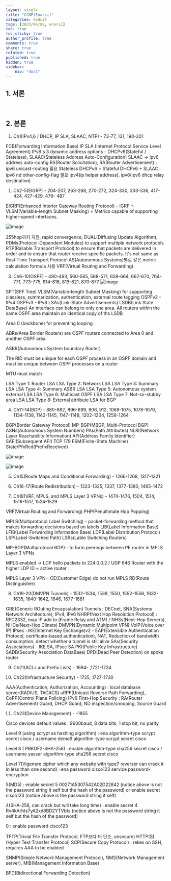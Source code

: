 ```yaml
---
layout: single
title: "CCNP(Enarsi)"
categories: keduit
tags: [2023/04/08, enarsi]
toc: true
toc_sticky: true
author_profile: true
comments: true
share: true
related: true
published: true
hidden: true
sidebar: 
    nav: "docs"
---
```


## 1. 서론  

&nbsp;&nbsp;&nbsp;&nbsp;

## 2. 본론  


1. Ch1(IPv4,6 / DHCP, IP SLA, SLAAC, NTP) - 73-77, 131, 190-201

FCB(Forwarding Information Base)
IP SLA (Internet Protocol Service Level Agreement)
IPv6's 3 dynamic address options - DHCPv6(Stateful / Stateless), SLAAC(Stateless Address Auto-Configuration)
SLAAC -> ipv6 address auto-config
RS(Router Solicitation), 
RA(Router Advertisement) : ipv6 unicast-routing 필요
Stateless DHCPv6 = Stateful DHCPv6 + SLAAC : ipv6 nd other-config-flag 필요
ipv4(ip helper address), ipv6(ipv6 dhcp relay destination)

1. Ch2-5(EIGRP) - 204-207, 263-268, 270-272, 324-330, 333-336, 417-424, 427-429, 479- 487

EIGRP(Enhanced Interior Gateway Routing Protocol) - IGRP + VLSM(Variable-length Subnet Masking) + Metrics capable of supporting higher-speed interfaces.

![image](https://user-images.githubusercontent.com/124491456/225196229-fe79a873-9bdd-4253-ad82-ba7d2608005d.png)

255hop까지 지원, rapid convergence, DUAL(Diffusing Update Algorithm), 
PDMs(Protocol-Dependent Modules) to support multiple network protocols
RTP(Raliable Transport Protocol) to ensure that packets are delivered in order and to ensure that router receive specific packets. It's not same as Real-Time Transport Protocol
AS(Autonomous Systems)별로 같은 metric calculation formula 사용
VRF(Virtual Routing and Forwarding)

3. Ch6-10(OSPF) - 490-493, 560-565, 568-571, 658-664, 667-670, 764-771, 773-775, 814-816, 819-821, 870-877 
![image](https://user-images.githubusercontent.com/124491456/225552171-c71c9910-a5fb-46f0-ad87-212d2e98d37d.png)

SPT(SPF Tree)
VLSM(Variable-length Subnet Masking) for supporting classless, summarization, authentication, external route tagging
OSPFv2 - IPv4
OSPFv3 - IPv6
LSAs(Link-State Advertisements)
LSDB(Link State DataBase) 
An interface can belong to only one area. All routers within the same OSPF area maintain an identical copy of ths LSDB

Area 0 (backbone) for preventing looping

ABRs(Area Border Routers) are OSPF routers connected to Area 0 and another OSPF area.

ASBR(Autonomous System boundary Router)

The RID must be unique for each OSPF process in an OSPF domain and must be unique between OSPF processes on a router

MTU must match

LSA Type 1:            Router LSA
LSA Type 2:            Network LSA
LSA Type 3:            Summary LSA
LSA Type 4:            Summary ASBR LSA
LSA Type 5:            Autonomous system external LSA
LSA Type 6:            Multicast OSPF LSA
LSA Type 7:            Not-so-stubby area LSA
LSA Type 8:            External attribute LSA for BGP


4. Ch11-14(BGP) - 880-882, 896-899, 906, 912, 1068-1075, 1078-1079, 1134-1138, 1142-1145, 1147-1148, 1202-1204, 1258-1264

BGP(Border Gateway Protocol)
MP-BGP(MBGP, Multi-Protocol BGP)
ASNs(Autonomous System Numbers)
PAs(Path Attributes)
NLRI(Network Layer Reachability Information)
AFI(Address Family Identifier)
SAFI(Subsequent AFI)
TCP 179
FSM(Finite-State Machine)
State/PfxRcd(PrefixReceived)

![image](https://user-images.githubusercontent.com/124491456/226544889-7242e782-3f73-4cfe-9675-32868a3acc15.png)

![image](https://user-images.githubusercontent.com/124491456/226547915-31f2ba7d-5d98-4a22-bbe8-7d2fc069c392.png)


5. Ch15(Route Maps and Conditional Forwarding) - 1266-1268, 1317-1321
   
6. Ch16-17(Route Redistribution) - 1323-1325, 1337, 1377-1380, 1465-1472
   
7. Ch18(VRF, MPLS, and MPLS Layer 3 VPNs) - 1474-1476, 1504, 1514, 1516-1517, 1524-1529

VRF(Virtual Routing and Forwarding)
PHP(Penultimate Hop Popping)


MPLS(Multiprotocol Label Switching) - packet-forwarding method that makes forwarding decisions based on labels
LIB(Label Information Base)
LFIB(Label Forwarding Information Base)
LDP(Label Distribution Protocol)
LSP(Label-Switched Path)
LSRs(Lable Switching Routers)

MP-BGP(Multiprotocol BGP) - to form peerings between PE router in MPLS Layer 3 VPNs

MPLS enabled -> LDP hello packets to 224.0.0.2 / UDP 646
Router with the higher LDP ID = active router

MPLS Layer 3 VPN - CE(Customer Edge) do not run MPLS
RD(Route Distinguisher)

8. Ch19-20(DMVPN Tunnels) - 1532-1534, 1538, 1550, 1552-1556, 1632-1635, 1640-1642, 1646, 1677-1681

GRE(Generic ROuting Encapsulation) Tunnels : DECnet, SNA(Systems Network Architecture), IPv4, IPv6
NHRP(Next Hop Resolution Protocol) : RFC2332, map IP add to (Frame Relay and ATM) / NHSs(Next-Hop Servers), NHCs(Next-Hop Clinets)
DMVPN(Dynamic Multipoint VPN)
VoIP(Voice over IP)
IPsec : IKE(Internet Key Exchange)v2 - EAP(Extensible Authentication Protocol, certificate-based authentication), NAT, Reduction of bandwidth consumption, detect whether a tunnel is still alive
SAs(Security Associations) - IKE SA, IPsec SA
PKI(Public Key Infrastructure)
SADB(Security Association DataBase)
DPD(Dead Peer Detection) on spoke router

9. Ch21(ACLs and Prefix Lists) - 1684- ,1721-1724


10. Ch22(Infrastructure Security) - 1725, 1727-1730

AAA(Authentication, Authorization, Accounting) : local database server(RADIUS, TACACS)
uRPF(Unicast Reverse Path Forwarding), CoPP(Control Plane Policing)
IPv6 First-Hop Security : RA(Router Advertisement) Guard, DHCP Guard, ND inspection/snooping, Source Guard

11. Ch23(Device Management) - -1855

Cisco devices default values : 9600baud, 8 data bits, 1 stop bit, no parity

Level 9 (using scrypt as hashing algorithm) : ena algorithm-type scrypt secret cisco / username demo9 algorithm-type scrypt secret cisco

Level 8 ( PBKDF2-SHA-256) : enable algorithm-type sha256 secret cisco 
/ username yasser algorithm-type sha256 secret cisco

Level 7(Vigenere cipher which any website with type7 reverser can crack it in less than one second) : ena password cisco123
service password-encryption

5(MD5) : enable secret 5 00271A5307542A02D22842
(notice above is not the password string it self but the hash of the password)
or
enable secret cisco123
(notice above is the password string it self)

4(SHA-256, can crack but will take long time) : enable secret 4 Rv4kArhts7yA2xd8BD2YTVbts
(notice above is not the password string it self but the hash of the password)

0 : enable password cisco123

TFTP(Trivial File Transfer Protocol, FTP보다 더 단순, unsecure)
HTTP(S)(Hyper Text Transfer Protocol)
SCP(Secure Copy Protocol) : relies on SSH, requires AAA to be enabled

SNMP(Simple Network Management Protocol), NMS(Network Management server), MIB(Management Information Base)

BFD(Bidirectional Forwarding Detection)

